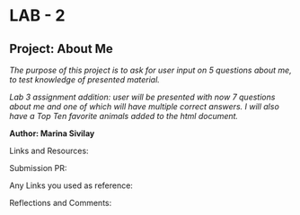 # LAB - 2
## Project: About Me

_The purpose of this project is to ask for user input on 5 questions about me, to test knowledge of presented material._

_Lab 3 assignment addition: user will be presented with now 7 questions about me and one of which will have multiple correct answers. I will also have a Top Ten favorite animals added to the html document._


**Author: Marina Sivilay**

Links and Resources:

Submission PR:

Any Links you used as reference:

Reflections and Comments:
